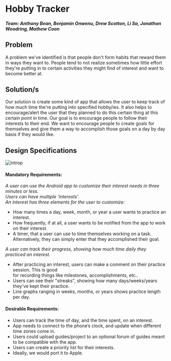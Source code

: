 # Hobby Tracker

##### Team: 	Anthony Bean, Benjamin Onwenu, Drew Scotton, Li Sa, Jonathon Woodring, Mathew Coon

## Problem
A problem we've identified is that people don't form habits that reward them in ways they want to. People tend to not realize sometimes how little effort they're putting in to certain activities they might find of interest and want to become better at.

## Solution/s
Our solution is create some kind of app that allows the user to keep track of how much time the're putting into specified hobby/ies. It also helps to encourage/alert the user that they planned to do this certain thing at this certain point in time. Our goal is to encourage people to follow their interests to their end. We want to encourage people to create goals for themselves and give them a way to accomplish those goals on a day by day basis if they would like. 

## Design Specifications

![introp](https://user-images.githubusercontent.com/45779417/51298114-35af3b80-19f1-11e9-9c4a-a09cc4479712.png)

#### Mandatory Requirements:
*A user can use the Android app to customize their interest needs in three minutes or less.*\
*Users can have multiple 'interests'.*\
*An interest has three elements for the user to customize:* 
- How many times a day, week, month, or year a user wants to practice an interest.
- How frequently, if at all, a user wants to be notified from the app to work on their interest.
- A timer, that a user can use to time themselves working on a task. Alternatively, they can simply enter that they accomplished their goal. 

*A user can track their progress, showing how much time daily they practiced an interest.*
- After practicing an interest, users can make a comment on their practice session. This is good\
for recording things like milestones, accomplishments, etc.. 
- Users can see their "streaks", showing how many days/weeks/years they've kept their practice.
- Line graphs ranging in weeks, months, or years shows practice length per day.


#### Desirable Requirements:
- Users can track the time of day, and the time spent, on an interest.
- App needs to connect to the phone’s clock, and update when different time zones come in.
- Users could upload guides/project to an optional forum of guides meant to be compatible with the app.
- Users can create a priority list for their interests.
- Ideally, we would port it to Apple.